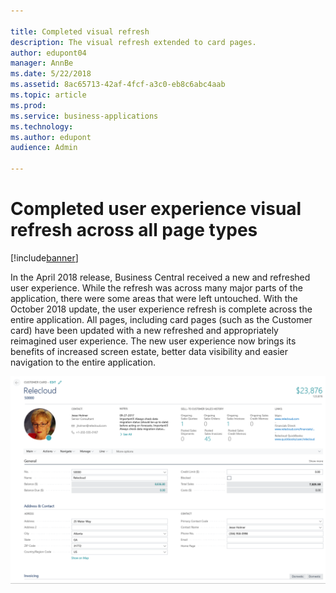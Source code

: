 ```yaml
---

title: Completed visual refresh
description: The visual refresh extended to card pages.
author: edupont04
manager: AnnBe
ms.date: 5/22/2018
ms.assetid: 8ac65713-42af-4fcf-a3c0-eb8c6abc4aab
ms.topic: article
ms.prod:
ms.service: business-applications
ms.technology:
ms.author: edupont
audience: Admin

---
```

#  Completed user experience visual refresh across all page types


[!include[banner](../../includes/banner.md)]

In the April 2018 release, Business Central received a new and refreshed user experience. While the refresh was across many major parts of the application, there were some areas that were left untouched. With the October 2018 update, the user experience refresh is complete across the entire application. All pages, including card pages (such as the Customer card) have been updated with a new refreshed and appropriately reimagined user experience. The new user experience now brings its benefits of increased screen estate, better data visibility and easier navigation to the entire application.

![](media/completed-user-experience-visual-refresh-across-all-page-types-1.png "")

